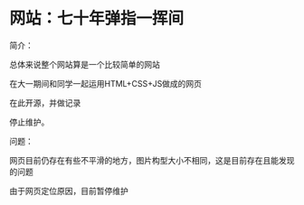 # 网站：七十年弹指一挥间
简介：

总体来说整个网站算是一个比较简单的网站

在大一期间和同学一起运用HTML+CSS+JS做成的网页

在此开源，并做记录

停止维护。

问题：

网页目前仍存在有些不平滑的地方，图片构型大小不相同，这是目前存在且能发现的问题

由于网页定位原因，目前暂停维护
